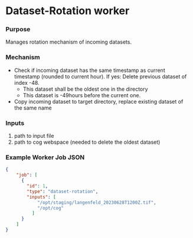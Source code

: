 # Dataset-Rotation worker

### Purpose
Manages rotation mechanism of incoming datasets.

### Mechanism
- Check if incoming dataset has the same timestamp as current timestamp (rounded to current hour).
  If yes:
   Delete previous dataset of index -48.
   - This dataset shall be the oldest one in the directory
   - This dataset is -49hours before the current one.
- Copy incoming dataset to target directory, replace existing dataset of the same name

### Inputs

1. path to input file
2. path to cog webspace (needed to delete the oldest dataset)

### Example Worker Job JSON

```json
{
    "job": [
      {
        "id": 1,
        "type": "dataset-rotation",
        "inputs": [
            "/opt/staging/langenfeld_20230628T1200Z.tif",
            "/opt/cog"
          ]
      }
    ]
}
```